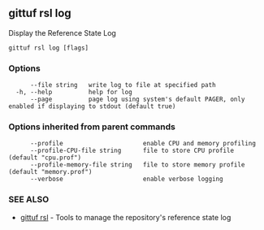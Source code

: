 ## gittuf rsl log

Display the Reference State Log

```
gittuf rsl log [flags]
```

### Options

```
      --file string   write log to file at specified path
  -h, --help          help for log
      --page          page log using system's default PAGER, only enabled if displaying to stdout (default true)
```

### Options inherited from parent commands

```
      --profile                      enable CPU and memory profiling
      --profile-CPU-file string      file to store CPU profile (default "cpu.prof")
      --profile-memory-file string   file to store memory profile (default "memory.prof")
      --verbose                      enable verbose logging
```

### SEE ALSO

* [gittuf rsl](gittuf_rsl.md)	 - Tools to manage the repository's reference state log

